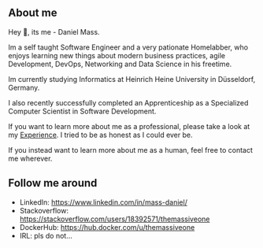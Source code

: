 ## About me

Hey 👋, its me - Daniel Mass.

Im a self taught Software Engineer and a very pationate Homelabber, who enjoys learning new things about modern business practices, agile Development, DevOps, Networking and Data Science in his freetime.

Im currently studying Informatics at Heinrich Heine University in Düsseldorf, Germany.

I also recently successfully completed an Apprenticeship as a Specialized Computer Scientist in Software Development.

If you want to learn more about me as a professional, please take a look at my [Experience](https://github.com/themassiveone/themassiveone/blob/main/experience.md). I tried to be as honest as I could ever be.

If you instead want to learn more about me as a human, feel free to contact me wherever.

## Follow me around

- LinkedIn: https://www.linkedin.com/in/mass-daniel/
- Stackoverflow: https://stackoverflow.com/users/18392571/themassiveone
- DockerHub: https://hub.docker.com/u/themassiveone
- IRL: pls do not...
